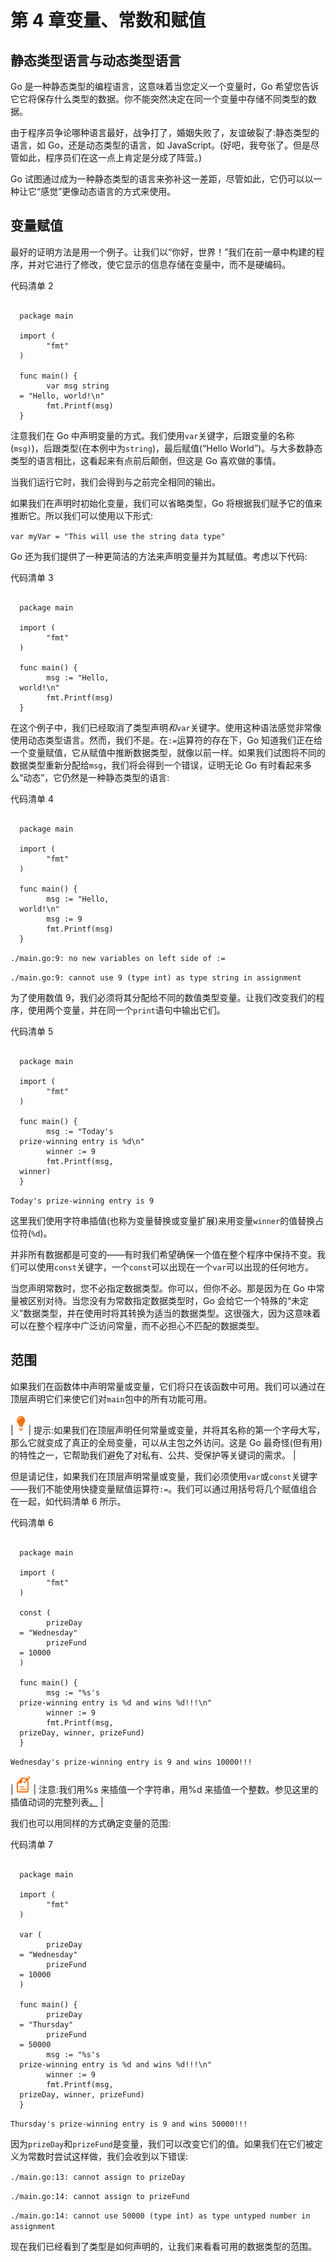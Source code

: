 # 第 4 章变量、常数和赋值

## 静态类型语言与动态类型语言

Go 是一种静态类型的编程语言，这意味着当您定义一个变量时，Go 希望您告诉它它将保存什么类型的数据。你不能突然决定在同一个变量中存储不同类型的数据。

由于程序员争论哪种语言最好，战争打了，婚姻失败了，友谊破裂了:静态类型的语言，如 Go，还是动态类型的语言，如 JavaScript。(好吧，我夸张了。但是尽管如此，程序员们在这一点上肯定是分成了阵营。)

Go 试图通过成为一种静态类型的语言来弥补这一差距，尽管如此，它仍可以以一种让它“感觉”更像动态语言的方式来使用。

## 变量赋值

最好的证明方法是用一个例子。让我们以“你好，世界！”我们在前一章中构建的程序，并对它进行了修改，使它显示的信息存储在变量中，而不是硬编码。

代码清单 2

```

  package main

  import (
        "fmt"
  )

  func main() {
        var msg string
  = "Hello, world!\n"
        fmt.Printf(msg)
  }

```

注意我们在 Go 中声明变量的方式。我们使用`var`关键字，后跟变量的名称(`msg)`)，后跟类型(在本例中为`string`)，最后赋值(“Hello World”)。与大多数静态类型的语言相比，这看起来有点前后颠倒，但这是 Go 喜欢做的事情。

当我们运行它时，我们会得到与之前完全相同的输出。

如果我们在声明时初始化变量，我们可以省略类型，Go 将根据我们赋予它的值来推断它。所以我们可以使用以下形式:

`var myVar = "This will use the string data type"`

Go 还为我们提供了一种更简洁的方法来声明变量并为其赋值。考虑以下代码:

代码清单 3

```

  package main

  import (
        "fmt"
  )

  func main() {
        msg := "Hello,
  world!\n"
        fmt.Printf(msg)
  }

```

在这个例子中，我们已经取消了类型声明*和*`var`关键字。使用这种语法感觉非常像使用动态类型语言。然而，我们不是。在`:=`运算符的存在下，Go 知道我们正在给一个变量赋值，它从赋值中推断数据类型，就像以前一样。如果我们试图将不同的数据类型重新分配给`msg`，我们将会得到一个错误，证明无论 Go 有时看起来多么“动态”，它仍然是一种静态类型的语言:

代码清单 4

```

  package main

  import (
        "fmt"
  )

  func main() {
        msg := "Hello,
  world!\n"
        msg := 9
        fmt.Printf(msg)
  }

```

`./main.go:9: no new variables on left side of :=`

`./main.go:9: cannot use 9 (type int) as type string in assignment`

为了使用数值 9，我们必须将其分配给不同的数值类型变量。让我们改变我们的程序，使用两个变量，并在同一个`print`语句中输出它们。

代码清单 5

```

  package main

  import (
        "fmt"
  )

  func main() {
        msg := "Today's
  prize-winning entry is %d\n"
        winner := 9
        fmt.Printf(msg,
  winner)
  }

```

`Today's prize-winning entry is 9`

这里我们使用字符串插值(也称为变量替换或变量扩展)来用变量`winner`的值替换占位符(`%d`)。

并非所有数据都是可变的——有时我们希望确保一个值在整个程序中保持不变。我们可以使用`const`关键字，一个`const`可以出现在一个`var`可以出现的任何地方。

当您声明常数时，您不必指定数据类型。你可以，但你不必。那是因为在 Go 中常量被区别对待。当您没有为常数指定数据类型时，Go 会给它一个特殊的“未定义”数据类型，并在使用时将其转换为适当的数据类型。这很强大，因为这意味着可以在整个程序中广泛访问常量，而不必担心不匹配的数据类型。

## 范围

如果我们在函数体中声明常量或变量，它们将只在该函数中可用。我们可以通过在顶层声明它们来使它们对`main`包中的所有功能可用。

| ![](img/tip.png) | 提示:如果我们在顶层声明任何常量或变量，并将其名称的第一个字母大写，那么它就变成了真正的全局变量，可以从主包之外访问。这是 Go 最奇怪(但有用)的特性之一，它帮助我们避免了对私有、公共、受保护等关键词的需求。 |

但是请记住，如果我们在顶层声明常量或变量，我们必须使用`var`或`const`关键字——我们不能使用快捷变量赋值运算符`:=`。我们可以通过用括号将几个赋值组合在一起，如代码清单 6 所示。

代码清单 6

```

  package main

  import (
        "fmt"
  )

  const (
        prizeDay
  = "Wednesday"
        prizeFund
  = 10000
  )

  func main() {
        msg := "%s's
  prize-winning entry is %d and wins %d!!!\n"
        winner := 9
        fmt.Printf(msg,
  prizeDay, winner, prizeFund)
  }

```

`Wednesday's prize-winning entry is 9 and wins 10000!!!`

| ![](img/note.png) | 注意:我们用%s 来插值一个字符串，用%d 来插值一个整数。参见这里的插值动词的完整列表[。](https://golang.org/pkg/fmt/) |

我们也可以用同样的方式确定变量的范围:

代码清单 7

```

  package main

  import (
        "fmt"
  )

  var (
        prizeDay
  = "Wednesday"
        prizeFund
  = 10000
  )

  func main() {
        prizeDay
  = "Thursday"
        prizeFund
  = 50000
        msg := "%s's
  prize-winning entry is %d and wins %d!!!\n"
        winner := 9
        fmt.Printf(msg,
  prizeDay, winner, prizeFund)
  }

```

`Thursday's prize-winning entry is 9 and wins 50000!!!`

因为`prizeDay`和`prizeFund`是变量，我们可以改变它们的值。如果我们在它们被定义为常数时尝试这样做，我们会收到以下错误:

`./main.go:13: cannot assign to prizeDay`

`./main.go:14: cannot assign to prizeFund`

`./main.go:14: cannot use 50000 (type int) as type untyped number in assignment`

现在我们已经看到了类型是如何声明的，让我们来看看可用的数据类型的范围。